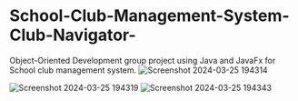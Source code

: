 # School-Club-Management-System-Club-Navigator-
Object-Oriented Development group project using Java and JavaFx for School club management system.
![Screenshot 2024-03-25 194314](https://github.com/ChavinduDulaj/School-Club-Management-System-Club-Navigator-/assets/138846151/7921f206-42b6-40de-82b1-9eff58294bac)

![Screenshot 2024-03-25 194319](https://github.com/ChavinduDulaj/School-Club-Management-System-Club-Navigator-/assets/138846151/c833fd11-3ce1-493c-a573-0db98f869c1b)
![Screenshot 2024-03-25 194343](https://github.com/ChavinduDulaj/School-Club-Management-System-Club-Navigator-/assets/138846151/a53b3e2b-739a-4d93-8866-7874e0165e04)
